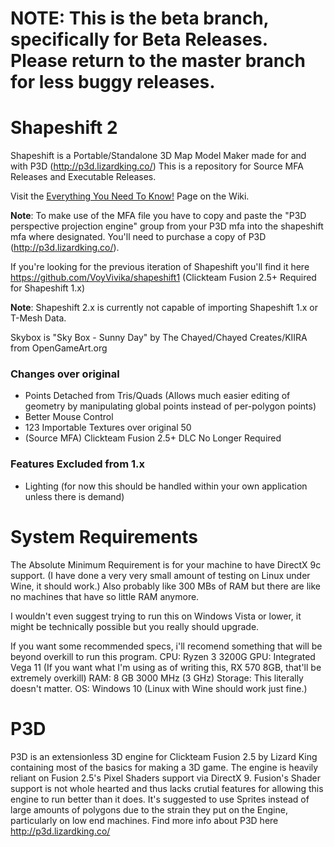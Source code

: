 # NOTE: This is the beta branch, specifically for Beta Releases. Please return to the master branch for less buggy releases.

# Shapeshift 2
Shapeshift is a Portable/Standalone 3D Map Model Maker made for and with P3D (http://p3d.lizardking.co/)
This is a repository for Source MFA Releases and Executable Releases.

Visit the [Everything You Need To Know!](https://github.com/VoyVivika/shapeshift/wiki/Everything-You-Need-To-Know!) Page on the Wiki.

**Note**: To make use of the MFA file you have to copy and paste the "P3D perspective projection engine" group from your P3D mfa into the shapeshift mfa where designated. You'll need to purchase a copy of P3D (http://p3d.lizardking.co/).

If you're looking for the previous iteration of Shapeshift you'll find it here https://github.com/VoyVivika/shapeshift1 (Clickteam Fusion 2.5+ Required for Shapeshift 1.x)

**Note**: Shapeshift 2.x is currently not capable of importing Shapeshift 1.x or T-Mesh Data.

Skybox is "Sky Box - Sunny Day" by The Chayed/Chayed Creates/KIIRA from OpenGameArt.org

### Changes over original
- Points Detached from Tris/Quads (Allows much easier editing of geometry by manipulating global points instead of per-polygon points)
- Better Mouse Control
- 123 Importable Textures over original 50
- (Source MFA) Clickteam Fusion 2.5+ DLC No Longer Required

### Features Excluded from 1.x
- Lighting (for now this should be handled within your own application unless there is demand)

# System Requirements

The Absolute Minimum Requirement is for your machine to have DirectX 9c support. (I have done a very very small amount of testing on Linux under Wine, it should work.) Also probably like 300 MBs of RAM but there are like no machines that have so little RAM anymore.

I wouldn't even suggest trying to run this on Windows Vista or lower, it might be technically possible but you really should upgrade.

If you want some recommended specs, i'll recomend something that will be beyond overkill to run this program.
CPU: Ryzen 3 3200G
GPU: Integrated Vega 11 (If you want what I'm using as of writing this, RX 570 8GB, that'll be extremely overkill)
RAM: 8 GB 3000 MHz (3 GHz)
Storage: This literally doesn't matter.
OS: Windows 10 (Linux with Wine should work just fine.)

# P3D
P3D is an extensionless 3D engine for Clickteam Fusion 2.5 by Lizard King containing most of the basics for making a 3D game. The engine is heavily reliant on Fusion 2.5's Pixel Shaders support via DirectX 9. Fusion's Shader support is not whole hearted and thus lacks crutial features for allowing this engine to run better than it does. It's suggested to use Sprites instead of large amounts of polygons due to the strain they put on the Engine, particularly on low end machines. Find more info about P3D here http://p3d.lizardking.co/
